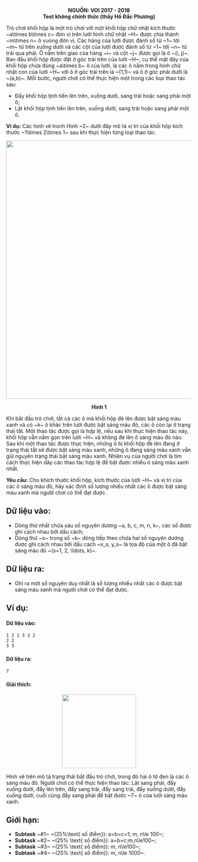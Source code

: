 **<center>NGUỒN: VOI 2017 - 2018</center>**
**<center>Test không chính thức (thầy Hồ Đắc Phương)</center>**

Trò chơi khối hộp là một trò chơi với một khối hộp chữ nhật kích thước ~a\times b\times c~ đơn vị trên lưới hình chữ nhật ~H~ được chia thành ~m\times n~ ô vuong đơn vị. Các hàng của lưới được đánh số từ ~1~ tới ~m~ từ trên xuống dưới và các cột của lưới được đánh số từ ~1~ tới ~n~ từ trái qua phải. Ô nằm trên giao của hàng ~i~ và cột ~j~ được gọi là ô ~(i, j)~. Ban đầu khối hộp được đặt ở góc trái trên của lưới ~H~, cụ thể mặt đáy của khối hộp chứa đúng ~a\times b~ ô của lưới, là các ô nằm trong hình chữ nhật con của lưới ~H~ với ô ở góc trái trên là ~(1,1)~ và ô ở góc phải dưới là ~(a,b)~. Mỗi bước, người chơi có thể thực hiện một trong các loại thao tác sau:
- Đẩy khối hộp tịnh tiến lên trên, xuống dưới, sang trái hoặc sang phải một ô;
- Lật khối hộp tịnh tiến lên trên, xuống dưới, sang trái hoặc sang phải một ô.

**Ví dụ:** Các hình vẽ tronh Hình ~2~ dưới đây mô tả vị trí của khối hộp kích thước ~1\times 2\times 1~ sau khi thực hiện từng loại thao tác.
<center><img src="/images/problems/1508/blgame1.PNG" width=700px></center>

**<center>Hình 1</center>**

Khi bắt đầu trò chơi, tất cả các ô mà khối hộp đè lên được bật sáng màu xanh và có ~k~ ô khác trên lưới được bật sáng màu đỏ, các ô còn lại ở trạng thái tắt. Một thao tác được gọi là hợp lệ, nếu sau khi thực hiện thao tác này, khối hộp vẫn nằm gọn trên lưới ~H~ và không đè lên ô sáng màu đỏ nào. Sau khi một thao tác được thực hiện, những ô bị khối hộp đè lên đang ở trạng thái tắt sẽ được bật sáng màu xanh, những ô đang sáng màu xanh vẫn giữ nguyên trạng thái bật sáng màu xanh. Nhiện vụ của người chơi là tìm cách thực hiện dãy các thao tác hợp lệ để bật được nhiều ô sáng màu xanh nhất.

**Yêu cầu:** Cho khích thước khối hộp, kích thước của lưới ~H~ và vị trí của các ô sáng màu đỏ, hãy xác định số lượng nhiều nhất các ô được bật sáng màu xanh mà người chơi có thể đạt được.

## Dữ liệu vào:
- Dòng thứ nhất chứa sáu số nguyên dương ~a, b, c, m, n, k~, các số được ghi cách nhau bởi dấu cách;
- Dòng thứ ~s~ trong số ~k~ dòng tiếp theo chứa hai số nguyên dương được ghi cách nhau bởi dấu cách ~x_s, y_s~ là tọa độ của một ô đã bật sáng màu đỏ ~(s=1, 2, \ldots, k)~.

## Dữ liệu ra:
- Ghi ra một số nguyên duy nhất là số lượng nhiều nhất các ô được bật sáng màu xanh mà người chơi có thể đạt được.

## Ví dụ:
#### Dữ liệu vào:
```
1 2 1 3 3 2
2 2
3 3
```

#### Dữ liệu ra:
```
7
```

#### Giải thích:
<center><img src="/images/problems/1508/blgame2.PNG" width=200px></center>

Hình vẽ trên mô tả trạng thái bắt đầu trò chơi, trong đó hai ô tô đen là các ô sáng màu đỏ. Người chơi có thể thực hiện thao tác: Lật sang phải, đẩy xuống dưới, đẩy lên trên, đẩy sang trái, đẩy sang trái, đẩy xuống dưới, đẩy xuống dưới, cuối cùng đẩy sang phải để bật được ~7~ ô của lưới sáng màu xanh.

## Giới hạn:
- **Subtask** ~\#1~ ~(25\%\text{ số điểm}): a=b=c=1; m, n\le 100~;
- **Subtask** ~\#2~ ~(25\% \text{ số điểm}): a=b=c;m,n\le100~;
- **Subtask** ~\#3~ ~(25\% \text{ số điểm}): m, n\le100~;
- **Subtask** ~\#4~ ~(25\% \text{ số điểm}): m, n\le 1000~.